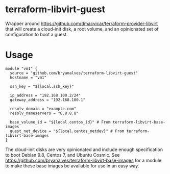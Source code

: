 # terraform-libvirt-guest

Wrapper around https://github.com/dmacvicar/terraform-provider-libvirt that will create a cloud-init disk, a root volume, and an opinionated set of configuration to boot a guest.

# Usage

```
module "vm1" {
  source = "github.com/bryanalves/terraform-libvirt-guest"
  hostname = "vm1"

  ssh_key = "${local.ssh_key}"

  ip_address = "192.168.100.2/24"
  gateway_address = "192.168.100.1"

  resolv_domain = "example.com"
  resolv_nameservers = "8.8.8.8"

  base_volume_id = "${local.centos_id}" # From terraform-libvirt-base-images
  guest_net_device = "${local.centos_netdev}" # From terraform-libvirt-base-images
}
```

The cloud-init disks are very opinionated and include enough specification to boot Debian 9.8, Centos 7, and Ubuntu Cosmic.  See https://github.com/bryanalves/terraform-libvirt-base-images for a module to make these base images be available for use in an easy way.
